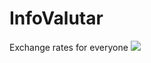 # InfoValutar
Exchange rates for everyone
![](https://github.com/ignatandrei/InfoValutar/workflows/.NET%20Core/badge.svg)